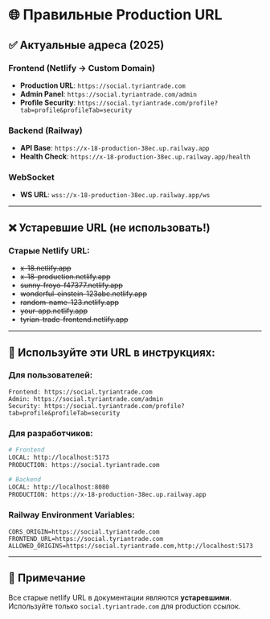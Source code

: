 # 🌐 Правильные Production URL

## ✅ Актуальные адреса (2025)

### Frontend (Netlify → Custom Domain)
- **Production URL**: `https://social.tyriantrade.com`
- **Admin Panel**: `https://social.tyriantrade.com/admin`
- **Profile Security**: `https://social.tyriantrade.com/profile?tab=profile&profileTab=security`

### Backend (Railway)
- **API Base**: `https://x-18-production-38ec.up.railway.app`
- **Health Check**: `https://x-18-production-38ec.up.railway.app/health`

### WebSocket
- **WS URL**: `wss://x-18-production-38ec.up.railway.app/ws`

---

## ❌ Устаревшие URL (не использовать!)

### Старые Netlify URL:
- ~~x-18.netlify.app~~
- ~~x-18-production.netlify.app~~
- ~~sunny-froyo-f47377.netlify.app~~
- ~~wonderful-einstein-123abc.netlify.app~~
- ~~random-name-123.netlify.app~~
- ~~your-app.netlify.app~~
- ~~tyrian-trade-frontend.netlify.app~~

---

## 🔧 Используйте эти URL в инструкциях:

### Для пользователей:
```
Frontend: https://social.tyriantrade.com
Admin: https://social.tyriantrade.com/admin
Security: https://social.tyriantrade.com/profile?tab=profile&profileTab=security
```

### Для разработчиков:
```bash
# Frontend
LOCAL: http://localhost:5173
PRODUCTION: https://social.tyriantrade.com

# Backend
LOCAL: http://localhost:8080
PRODUCTION: https://x-18-production-38ec.up.railway.app
```

### Railway Environment Variables:
```env
CORS_ORIGIN=https://social.tyriantrade.com
FRONTEND_URL=https://social.tyriantrade.com
ALLOWED_ORIGINS=https://social.tyriantrade.com,http://localhost:5173
```

---

## 📝 Примечание

Все старые netlify URL в документации являются **устаревшими**.  
Используйте только `social.tyriantrade.com` для production ссылок.
